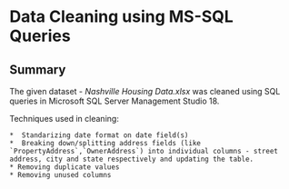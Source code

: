 # Data Cleaning using MS-SQL Queries

## Summary

The given dataset - _Nashville Housing Data.xlsx_ was cleaned using SQL queries in Microsoft SQL Server Management Studio 18.

Techniques used in cleaning:

    *  Standarizing date format on date field(s)
    *  Breaking down/splitting address fields (like           `PropertyAddress`,`OwnerAddress`) into individual columns - street address, city and state respectively and updating the table.
    * Removing duplicate values
    * Removing unused columns
